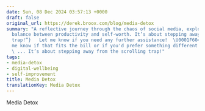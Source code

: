 ```yaml
---
date: Sun, 08 Dec 2024 03:57:13 +0000
draft: false
original_url: https://derek.broox.com/blog/media-detox
summary: "A reflective journey through the chaos of social media, exploring the delicate
  balance between productivity and self-worth. It’s about stepping away from the scrolling
  trap!”}   Let me know if you need any further assistance!  \U0001F604  But  let
  me know if that fits the bill or if you'd prefer something different!  \U0001F60A
  \ ... It’s about stepping away from the scrolling trap!"
tags:
- media-detox
- digital-wellbeing
- self-improvement
title: Media Detox
translationKey: Media Detox
---
```


Media Detox